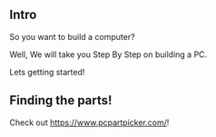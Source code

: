 ## Intro

So you want to build a computer?

Well, We will take you Step By Step on building a PC.

Lets getting started!

## Finding the parts!
Check out https://www.pcpartpicker.com/!

 
